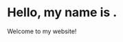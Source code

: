 <!DOCTYPE html>
<html lang="en" >
<head>
  <meta charset="UTF-8">
  <title> hi</title>
  <link
    href="https://fonts.googleapis.com/css2?family=Source+Code+Pro:wght@300&family=Source+Sans+Pro:wght@400&display=swap"
    rel="stylesheet"><link rel="stylesheet" href="https://cdnjs.cloudflare.com/ajax/libs/normalize/5.0.0/normalize.min.css">
<link rel="stylesheet" href="./style.css">

<h1>Hello, my name is .</h1>
<p class="subtitle">Welcome to my website!</p>

<!-- partial -->
  
</body>
</html>
